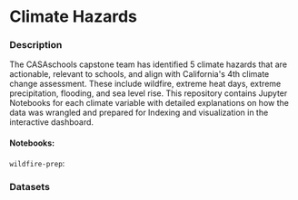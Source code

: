 # Climate Hazards

### Description
The CASAschools capstone team has identified 5 climate hazards that are actionable, relevant to schools, and align with California's 4th climate change assessment. These include wildfire, extreme heat days, extreme precipitation, flooding, and sea level rise. This repository contains Jupyter Notebooks for each climate variable with detailed explanations on how the data was wrangled and prepared for Indexing and visualization in the interactive dashboard. 

#### Notebooks:
`wildfire-prep`:  
### Datasets

